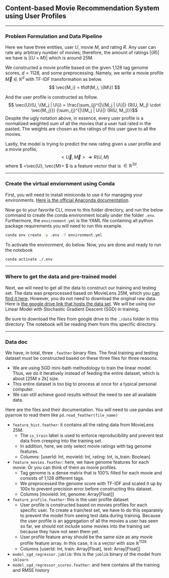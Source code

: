 ## Content-based Movie Recommendation System using User Profiles
----

### Problem Formulation and Data Pipeline

Here we have three entities, user $U$, movie $M$, and rating $R$. Any user can rate any arbitrary number of movies; therefore, the amount of ratings $|\{R\}|$ we have is $|\{U \times M\}|$ which is around 25M.

We constructed a movie profile based on the given 1,128 tag genome scores, $d=1128$, and some preprocessing. Namely, we write a movie profile $\vec{M} \in \mathbb{R}^d$ with TF-IDF transformation as below.
$$ \vec{M_i} = tfidf(M_i, \{M\}) $$

And the user profile is constructed as follow.
$$ \vec{U}(U, \{M_j | U\}) = \frac{\sum_{j}^{|\{M_j | U\}|} {R(U, M_j) \cdot \vec{M_j}}} {\sum_{j}^{|\{M_j | U\}|} {R(U, M_j)}}$$
Despite the ugly notation above, in essence, every user profile is a normalized weighted sum of all the movies that a user had rated in the pasted. The weights are chosen as the ratings of this user gave to all the movies.

Lastly, the model is trying to predict the new rating given a user profile and a movie profile,
$$ <\vec{U}, \vec{M}> \Rightarrow R(U, M) $$
where $ <\vec{U}, \vec{M}> $ is a feature vector that is $\in \mathbb{R}^{2d}$.

---

### Create the virtual enviornment using Conda

First, you will need to install miniconda to use it for managing your environments. [Here is the official Anaconda documentation](https://docs.conda.io/en/latest/miniconda.html).

Now go to your favorite CLI, move to this folder directory, and run the below command to create the conda environment locally under the folder `.env`. Furthermore, the `environment.yml` is the YAML file containing all python package requirements you will need to run this example.
```bash
conda env create -p .env -f environment.yml
```

To activate the environment, do below. Now, you are done and ready to run the notebook
```bash
conda activate ./.env
```

----

### Where to get the data and pre-trained model

Next, we will need to get all the data to construct our training and testing set. The data was preprocessed based on MovieLens 25M, which you [can find it here](https://grouplens.org/datasets/movielens/). However, you do not need to download the original raw data. Here is [the google drive link that hosts the data set](https://drive.google.com/drive/folders/1F7kHWFI8KMOe_c_vVn462zBYH0jXqd6r?usp=sharing). We will be using our Linear Model with Stochastic Gradient Descent (SGD) in training.

Be sure to download the files from google drive to the `./data` folder in this directory. The notebook will be reading them from this specific directory.

----

### Data doc

We have, in total, three `.feather` binary files. The final training and testing dataset must be constructed based on these three files for three reasons.
- We are using SGD mini-bath methodology to train the linear model. Thus, we do it iteratively instead of feeding the entire dataset, which is about [25M x 2k] size.
- This entire dataset is too big to process at once for a typical personal computer.
- We can still achieve good results without the need to see all available data.

Here are the files and their documentation.
You will need to use pandas and pyarrow to read them like `pd.read_feather(file_name)`
- `feature_hist.feather`: it contains all the rating data from MovieLens 25M.
    - The `is_train` label is used to enforce reproducibility and prevent test data from creeping into the training set.
    - In addition, here, we only select movie ratings with tag genome features.
    - Columns: [userId: Int, movieId: Int, rating: Int, is_train: Boolean]
- `feature_movies.feather`: here, we have genome features for each movie. Or you can think of them as movie profiles.
    - Tag genome is a dense matrix that is 100% filled for each movie and consists of 1,128 different tags.
    - We preprocessed the genome score with TF-IDF and scaled it up by 100x to prevent precision error before constructing this dataset.
    - Columns [movieId: Int, genome: Array[Float]]
- `feature_profile.feather`: this is the user profile dataset
    - User profile is constructed based on movies profiles for each specific user.
    To create a train/test set, we have to do this separately to prevent the model from seeing test data during training. Because the user profile is an aggregation of all the movies a user has seen so far, we should not include some movies into the training set because they have not seen them yet.
    - User profile feature array should be the same size as any movie profile feature array. In this case, it is a vector with size $\mathbb{R}^{1128}$
    - Columns [userId: Int, train: Array[Float], test: Array[Float]]
- `model_sgd_regressor.joblib`: this is the `joblib` binary of the model from `sklearn`
- `model_sgd_regressor_scores.feather`: and here contains all the training and RMSE history
